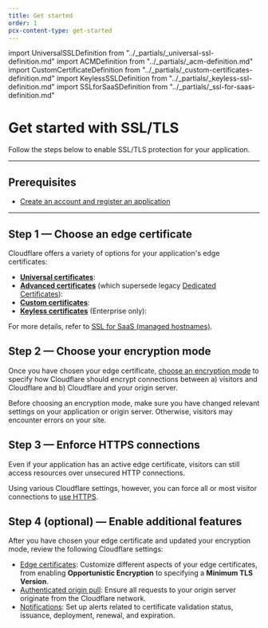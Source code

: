 ```yaml
---
title: Get started
order: 1
pcx-content-type: get-started
---
```


import UniversalSSLDefinition from "../\_partials/\_universal-ssl-definition.md"
import ACMDefinition from "../\_partials/\_acm-definition.md"
import CustomCertificateDefinition from "../\_partials/\_custom-certificates-definition.md"
import KeylessSSLDefinition from "../\_partials/\_keyless-ssl-definition.md"
import SSLforSaaSDefinition from "../\_partials/\_ssl-for-saas-definition.md"

# Get started with SSL/TLS

Follow the steps below to enable SSL/TLS protection for your application.

***

## Prerequisites

*   [Create an account and register an application](https://support.cloudflare.com/hc/articles/360059655691)

***

## Step 1 — Choose an edge certificate

Cloudflare offers a variety of options for your application's edge certificates:

*   [**Universal certificates**](/edge-certificates/universal-ssl): <UniversalSSLDefinition/>
*   [**Advanced certificates**](/edge-certificates/advanced-certificate-manager) (which supersede legacy [Dedicated Certificates](https://support.cloudflare.com/hc/articles/228009108)): <ACMDefinition/>
*   [**Custom certificates**](/edge-certificates/custom-certificates): <CustomCertificateDefinition/>
*   [**Keyless certificates**](/keyless-ssl) (Enterprise only): <KeylessSSLDefinition/>

<Aside type="note" header="Note:">

<SSLforSaaSDefinition/>

For more details, refer to [SSL for SaaS (managed hostnames)](/ssl-for-saas).

</Aside>

## Step 2 — Choose your encryption mode

Once you have chosen your edge certificate, [choose an encryption mode](/origin-configuration/ssl-modes) to specify how Cloudflare should encrypt connections between a) visitors and Cloudflare and b) Cloudflare and your origin server.

<Aside type="warning" header="Warning:">

Before choosing an encryption mode, make sure you have changed relevant settings on your application or origin server. Otherwise, visitors may encounter errors on your site.

</Aside>

## Step 3 — Enforce HTTPS connections

Even if your application has an active edge certificate, visitors can still access resources over unsecured HTTP connections.

Using various Cloudflare settings, however, you can force all or most visitor connections to [use HTTPS](/edge-certificates/encrypt-visitor-traffic).

## Step 4 (optional) — Enable additional features

After you have chosen your edge certificate and updated your encryption mode, review the following Cloudflare settings:

*   [Edge certificates](/edge-certificates/additional-options): Customize different aspects of your edge certificates, from enabling **Opportunistic Encryption** to specifying a **Minimum TLS Version**.
*   [Authenticated origin pull](/origin-configuration/authenticated-origin-pull): Ensure all requests to your origin server originate from the Cloudflare network.
*   [Notifications](/notifications): Set up alerts related to certificate validation status, issuance, deployment, renewal, and expiration.
